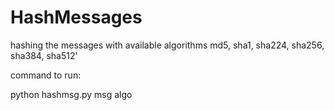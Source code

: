 # HashMessages
hashing the messages with available algorithms md5, sha1, sha224, sha256, sha384, sha512'


command to run:

python hashmsg.py msg algo
